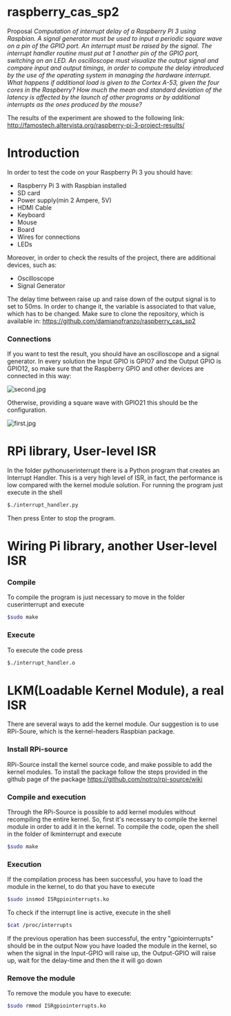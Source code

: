# raspberry_cas_sp2
Proposal _Computation of interrupt delay of a Raspberry PI 3 using Raspbian. A signal generator must be used to input a periodic square wave on a pin of the GPIO port. An interrupt must be raised by the signal. The interrupt handler routine must put at 1 another pin of the GPIO port, switching on an LED. An oscilloscope must visualize the output signal and compare input and output timings, in order to compute the delay introduced by the use of the operating system in managing the hardware interrupt. What happens if additional load is given to the Cortex A-53, given the four cores in the Raspberry? How much the mean and standard deviation of the latency is affected by the launch of other programs or by additional interrupts as the ones produced by the mouse?_

The results of the experiment are showed to the following link: http://famostech.altervista.org/raspberry-pi-3-project-results/

# Introduction
In order to test the code on your Raspberry Pi 3 you should have:
 - Raspberry Pi 3 with Raspbian installed
 - SD card
 - Power supply(min 2 Ampere, 5V)
 - HDMI Cable
 - Keyboard
 - Mouse
 - Board
 - Wires for connections
 - LEDs
 
Moreover, in order to check the results of the project, there are additional devices, such as:
 - Oscilloscope
 - Signal Generator
 
The delay time between raise up and raise down of the output signal is to set to 50ms. In order to change it, the variable is associated to that value, which has to be changed.
Make sure to clone the repository, which is available in:
https://github.com/damianofranzo/raspberry_cas_sp2
### Connections
If you want to test the result, you should have an oscilloscope and a signal generator. In every solution the Input GPIO is GPIO7 and the Output GPIO is GPIO12, so make sure that the Raspberry GPIO and other devices are connected in this way:

![second.jpg](https://image.ibb.co/kQ6bgn/second.jpg)

Otherwise, providing a square wave with GPIO21 this should be the configuration.

![first.jpg](https://image.ibb.co/gaeCMn/first_1.jpg)

# RPi library, User-level ISR
In the folder pythonuserinterrupt there is a Python program that creates an Interrupt Handler. This is a very high level of ISR, in fact, the performance is low compared with the kernel module solution.
For running the program just execute in the shell
```sh
$./interrupt_handler.py
```
Then press Enter to stop the program.
# Wiring Pi library, another User-level ISR
### Compile
To compile the program is just necessary to move in the folder cuserinterrupt and execute
```sh
$sudo make
```
### Execute
To execute the code press
```sh
$./interrupt_handler.o
```
# LKM(Loadable Kernel Module), a real ISR
There are several ways to add the kernel module.
Our suggestion is to use RPi-Soure, which is the kernel-headers Raspbian package.
### Install RPi-source
RPi-Source install the kernel source code, and make possible to add the kernel modules.
To install the package follow the steps provided in the github page of the package https://github.com/notro/rpi-source/wiki
### Compile and execution
Through the RPi-Source is possible to add kernel modules without recompiling the entire kernel. So, first it's necessary to compile the kernel module in order to add it in the kernel.
To compile the code, open the shell in the folder of lkminterrupt and execute
```sh
$sudo make
```
### Execution
If the compilation process has been successful, you have to load the module in the kernel, to do that you have to execute
```sh
$sudo insmod ISRgpiointerrupts.ko
```
To check if the interrupt line is active, execute in the shell
```sh
$cat /proc/interrupts
```
If the previous operation has been successful, the entry "gpiointerrupts" should be in the output
Now you have loaded the module in the kernel, so when the signal in the Input-GPIO will raise up, the Output-GPIO will raise up, wait for the delay-time and then the it will go down

### Remove the module
To remove the module you have to execute:
```sh
$sudo rmmod ISRgpiointerrupts.ko
```
